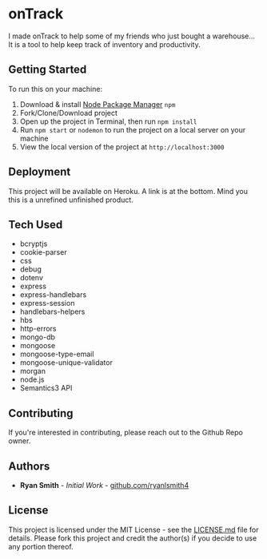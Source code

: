 # onTrack
I made onTrack to help some of my friends who just bought a warehouse... It is a tool to help keep track of inventory and productivity.

## Getting Started
To run this on your machine:
1. Download & install [Node Package Manager](https://www.npmjs.com/get-npm) `npm`
2. Fork/Clone/Download project
3.  Open up the project in Terminal, then run `npm install`
4. Run `npm start` or `nodemon` to run the project on a local server on your machine
5. View the local version of the project at `http://localhost:3000`
## Deployment

This project will be available on Heroku. A link is at the bottom. Mind you this is a unrefined unfinished product.

## Tech Used
* bcryptjs
* cookie-parser
* css
* debug
* dotenv
* express
* express-handlebars
* express-session
* handlebars-helpers
* hbs
* http-errors
* mongo-db
* mongoose
* mongoose-type-email
* mongoose-unique-validator
* morgan
* node.js
* Semantics3 API

## Contributing

If you're interested in contributing, please reach out to the Github Repo owner.

## Authors

* **Ryan Smith** - *Initial Work* - [github.com/ryanlsmith4](https://github.com/ryanlsmith4)

## License

This project is licensed under the MIT License - see the [LICENSE.md](LICENSE.md) file for details. Please fork this project and credit the author(s) if you decide to use any portion thereof.
